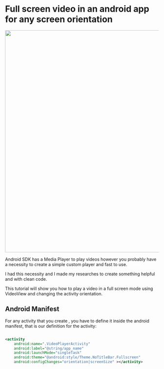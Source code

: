 # Full screen video in an android app for any screen orientation

<img width="728" src="https://fernandopauer.files.wordpress.com/2015/07/google-dev.png?w=411" >

Android SDK has a Media Player to play videos however you probably have a necessity to create a simple custom player and fast to use.

I had this necessity and I made my researches to create something helpful and with clean code.

This tutorial will show you how to play a video in a full screen mode using VideoView and changing the activity orientation.

## Android Manifest

For any activity that you create , you have to define it inside the android manifest, that is our definition for the activity:

```xml

<activity
    android:name=".VideoPlayerActivity"
    android:label="@string/app_name"
    android:launchMode="singleTask"
    android:theme="@android:style/Theme.NoTitleBar.Fullscreen"
    android:configChanges="orientation|screenSize" ></activity>

```